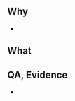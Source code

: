 ## Why
<!-- Why we need this PR -->
-

## What
<!-- What features are added in this PR -->

## QA, Evidence
<!-- Things that support this PR is correct -->
-
